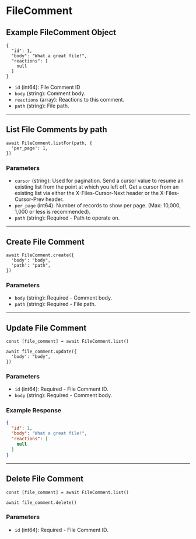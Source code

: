 # FileComment

## Example FileComment Object

```
{
  "id": 1,
  "body": "What a great file!",
  "reactions": [
    null
  ]
}
```

* `id` (int64): File Comment ID
* `body` (string): Comment body.
* `reactions` (array): Reactions to this comment.
* `path` (string): File path.

---

## List File Comments by path

```
await FileComment.listFor(path, {
  'per_page': 1,
})
```


### Parameters

* `cursor` (string): Used for pagination.  Send a cursor value to resume an existing list from the point at which you left off.  Get a cursor from an existing list via either the X-Files-Cursor-Next header or the X-Files-Cursor-Prev header.
* `per_page` (int64): Number of records to show per page.  (Max: 10,000, 1,000 or less is recommended).
* `path` (string): Required - Path to operate on.

---

## Create File Comment

```
await FileComment.create({
  'body': "body",
  'path': "path",
})
```


### Parameters

* `body` (string): Required - Comment body.
* `path` (string): Required - File path.

---

## Update File Comment

```
const [file_comment] = await FileComment.list()

await file_comment.update({
  'body': "body",
})
```

### Parameters

* `id` (int64): Required - File Comment ID.
* `body` (string): Required - Comment body.

### Example Response

```json
{
  "id": 1,
  "body": "What a great file!",
  "reactions": [
    null
  ]
}
```

---

## Delete File Comment

```
const [file_comment] = await FileComment.list()

await file_comment.delete()
```

### Parameters

* `id` (int64): Required - File Comment ID.


